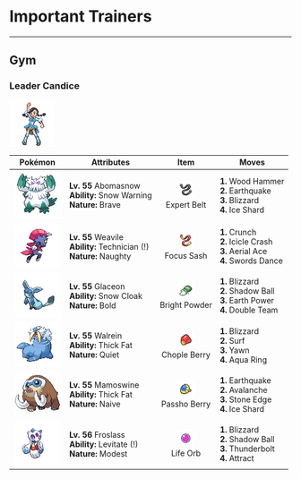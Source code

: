 # Important Trainers


---

## Gym

### Leader Candice

![Leader Candice](../../assets/important_trainers/candice.png)

| Pokémon | Attributes | Item | Moves |
|:-------:|------------|:----:|-------|
| ![Abomasnow](../../assets/sprites/abomasnow/front.gif) | **Lv. 55** Abomasnow<br>**Ability:** Snow Warning<br>**Nature:** Brave | ![Expert Belt](../../assets/items/expert_belt.png "An item to be held by a Pokémon. It is a well-worn belt that slightly boosts the power of supereffective moves.")<br>Expert Belt | **1.** Wood Hammer<br>**2.** Earthquake<br>**3.** Blizzard<br>**4.** Ice Shard |
| ![Weavile](../../assets/sprites/weavile/front.gif) | **Lv. 55** Weavile<br>**Ability:** Technician (!)<br>**Nature:** Naughty | ![Focus Sash](../../assets/items/focus_sash.png "An item to be held by a Pokémon. If it has full HP, the holder will endure one potential KO attack, leaving 1 HP.")<br>Focus Sash | **1.** Crunch<br>**2.** Icicle Crash<br>**3.** Aerial Ace<br>**4.** Swords Dance |
| ![Glaceon](../../assets/sprites/glaceon/front.gif) | **Lv. 55** Glaceon<br>**Ability:** Snow Cloak<br>**Nature:** Bold | ![Bright Powder](../../assets/items/bright_powder.png "An item to be held by a Pokémon. It casts a tricky glare that lowers the opponent’s accuracy.")<br>Bright Powder | **1.** Blizzard<br>**2.** Shadow Ball<br>**3.** Earth Power<br>**4.** Double Team |
| ![Walrein](../../assets/sprites/walrein/front.gif) | **Lv. 55** Walrein<br>**Ability:** Thick Fat<br>**Nature:** Quiet | ![Chople Berry](../../assets/items/chople_berry.png "A Poffin ingredient. If held by a Pokémon, it weakens a foe’s supereffective Fighting-type attack.")<br>Chople Berry | **1.** Blizzard<br>**2.** Surf<br>**3.** Yawn<br>**4.** Aqua Ring |
| ![Mamoswine](../../assets/sprites/mamoswine/front.gif) | **Lv. 55** Mamoswine<br>**Ability:** Thick Fat<br>**Nature:** Naive | ![Passho Berry](../../assets/items/passho_berry.png "A Poffin ingredient. If held by a Pokémon, it weakens a foe’s supereffective Water-type attack.")<br>Passho Berry | **1.** Earthquake<br>**2.** Avalanche<br>**3.** Stone Edge<br>**4.** Ice Shard |
| ![Froslass](../../assets/sprites/froslass/front.gif) | **Lv. 56** Froslass<br>**Ability:** Levitate (!)<br>**Nature:** Modest | ![Life Orb](../../assets/items/life_orb.png "An item to be held by a Pokémon. It boosts the power of moves, but at the cost of some HP on each hit.")<br>Life Orb | **1.** Blizzard<br>**2.** Shadow Ball<br>**3.** Thunderbolt<br>**4.** Attract |


